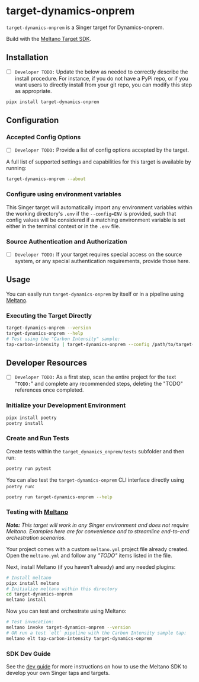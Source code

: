 # target-dynamics-onprem

`target-dynamics-onprem` is a Singer target for Dynamics-onprem.

Build with the [Meltano Target SDK](https://sdk.meltano.com).

## Installation

- [ ] `Developer TODO:` Update the below as needed to correctly describe the install procedure. For instance, if you do not have a PyPi repo, or if you want users to directly install from your git repo, you can modify this step as appropriate.

```bash
pipx install target-dynamics-onprem
```

## Configuration

### Accepted Config Options

- [ ] `Developer TODO:` Provide a list of config options accepted by the target.

A full list of supported settings and capabilities for this
target is available by running:

```bash
target-dynamics-onprem --about
```

### Configure using environment variables

This Singer target will automatically import any environment variables within the working directory's
`.env` if the `--config=ENV` is provided, such that config values will be considered if a matching
environment variable is set either in the terminal context or in the `.env` file.

### Source Authentication and Authorization

- [ ] `Developer TODO:` If your target requires special access on the source system, or any special authentication requirements, provide those here.

## Usage

You can easily run `target-dynamics-onprem` by itself or in a pipeline using [Meltano](https://meltano.com/).

### Executing the Target Directly

```bash
target-dynamics-onprem --version
target-dynamics-onprem --help
# Test using the "Carbon Intensity" sample:
tap-carbon-intensity | target-dynamics-onprem --config /path/to/target-dynamics-onprem-config.json
```

## Developer Resources

- [ ] `Developer TODO:` As a first step, scan the entire project for the text "`TODO:`" and complete any recommended steps, deleting the "TODO" references once completed.

### Initialize your Development Environment

```bash
pipx install poetry
poetry install
```

### Create and Run Tests

Create tests within the `target_dynamics_onprem/tests` subfolder and
  then run:

```bash
poetry run pytest
```

You can also test the `target-dynamics-onprem` CLI interface directly using `poetry run`:

```bash
poetry run target-dynamics-onprem --help
```

### Testing with [Meltano](https://meltano.com/)

_**Note:** This target will work in any Singer environment and does not require Meltano.
Examples here are for convenience and to streamline end-to-end orchestration scenarios._

Your project comes with a custom `meltano.yml` project file already created. Open the `meltano.yml` and follow any _"TODO"_ items listed in
the file.

Next, install Meltano (if you haven't already) and any needed plugins:

```bash
# Install meltano
pipx install meltano
# Initialize meltano within this directory
cd target-dynamics-onprem
meltano install
```

Now you can test and orchestrate using Meltano:

```bash
# Test invocation:
meltano invoke target-dynamics-onprem --version
# OR run a test `elt` pipeline with the Carbon Intensity sample tap:
meltano elt tap-carbon-intensity target-dynamics-onprem
```

### SDK Dev Guide

See the [dev guide](https://sdk.meltano.com/en/latest/dev_guide.html) for more instructions on how to use the Meltano SDK to
develop your own Singer taps and targets.
